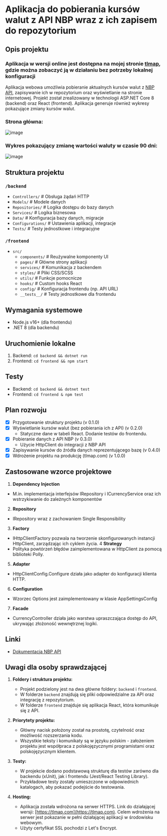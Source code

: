 # Aplikacja do pobierania kursów walut z API NBP wraz z ich zapisem do repozytorium

## Opis projektu

### Aplikacja w wersji online jest dostępna na mojej stronie [tlmap](https://tlmap.com), gdzie można zobaczyć ją w działaniu bez potrzeby lokalnej konfiguracji

Aplikacja webowa umożliwia pobieranie aktualnych kursów walut z [NBP API](http://api.nbp.pl/), zapisywanie ich w repozytorium oraz wyświetlanie na stronie internetowej.
Projekt został zrealizowany w technologii ASP.NET Core 8 (backend) oraz React (frontend).
Aplikacja generuje również wykresy pokazujące zmiany kursów walut.

### Strona główna:
![image](https://github.com/user-attachments/assets/a76ee131-f345-48ae-b5e6-44b39df70f62)
### Wykres pokazujący zmianę wartości waluty w czasie 90 dni:
![image](https://github.com/user-attachments/assets/ad9c9c82-b2f0-4f23-912e-a2f09169b838)


## Struktura projektu

### `/backend`
- `Controllers/`        # Obsługa żądań HTTP
- `Models/`             # Modele danych
- `Repositories/`       # Logika dostępu do bazy danych
- `Services/`           # Logika biznesowa
- `Data/`               # Konfiguracja bazy danych, migracje
- `Configurations/`     # Ustawienia aplikacji, integracje
- `Tests/`              # Testy jednostkowe i integracyjne

### `/frontend`
- `src/`
  - `components/`       # Reużywalne komponenty UI
  - `pages/`            # Główne strony aplikacji
  - `services/`         # Komunikacja z backendem
  - `styles/`           # Pliki CSS/SCSS
  - `utils/`            # Funkcje pomocnicze
  - `hooks/`            # Custom hooks React
  - `config/`           # Konfiguracja frontendu (np. API URL)
  - `__tests__/`        # Testy jednostkowe dla frontendu
  
## Wymagania systemowe
- Node.js v16+ (dla frontendu)
- .NET 8 (dla backendu)

## Uruchomienie lokalne
1. Backend: `cd backend && dotnet run`
2. Frontend: `cd frontend && npm start`

## Testy
- Backend: `cd backend && dotnet test`
- Frontend: `cd frontend & npm test`

## Plan rozwoju
- [x] Przygotowanie struktury projektu (v 0.1.0)
- [x] Wyświetlanie kursów walut (bez pobierania ich z API) (v 0.2.0)
	- Statyczne dane w tabeli React. Dodanie testów do frontendu.
- [x] Pobieranie danych z API NBP (v 0.3.0)
	- Użycie HttpClient do integracji z NBP API
- [x] Zapisywanie kursów do źródła danych reprezentującego bazę (v 0.4.0)
- [x] Wdrożenie projektu na produkcję (tlmap.com) (v 1.0.0)

## Zastosowane wzorce projektowe

1. **Dependency Injection**
 - M.in. implementacja interfejsów IRepository i ICurrencyService oraz ich wstrzykiwanie do zależnych komponentów
2. **Repository**
 - IRepository wraz z zachowaniem Single Responsibility
3. **Factory**
 - IHttpClientFactory pozwala na tworzenie skonfigurowanych instancji HttpClient, zarządzając ich cyklem życia.
4 **Strategy**
 - Polityka powtórzeń błędów zaimplementowana w HttpClient za pomocą biblioteki Polly.
5. **Adapter**
 - HttpClientConfig.Configure działa jako adapter do konfiguracji klienta HTTP.
6. **Configuration**
 - Wzorzec Options jest zaimplementowany w klasie AppSettingsConfig
7. **Facade**
- CurrencyController działa jako warstwa upraszczająca dostęp do API, ukrywając złożoność wewnętrznej logiki.

## Linki
- [Dokumentacja NBP API](http://api.nbp.pl/)

## Uwagi dla osoby sprawdzającej
1. **Foldery i struktura projektu:**
   - Projekt podzielony jest na dwa główne foldery: `backend` i `frontend`.
   - W folderze `backend` znajdują się pliki odpowiedzialne za API oraz integrację z repozytorium.
   - W folderze `frontend` znajduje się aplikacja React, która komunikuje się z API.

2. **Priorytety projektu:**
   - Główny nacisk położony został na prostotę, czytelność oraz możliwość rozszerzania kodu.
   - Wszystkie teksty i komunikaty są w języku polskim - założeniem projektu jest współpraca z polskojęzycznymi programistami oraz polskojęzycznym klientem.

3. **Testy:**
   - W projekcie dodano podstawową strukturę dla testów zarówno dla backendu (xUnit), jak i frontendu (Jest/React Testing Library).
   - Przykładowe testy zostały umieszczone w odpowiednich katalogach, aby pokazać podejście do testowania.

4. **Hosting:**
   - Aplikacja została wdrożona na serwer HTTPS. Link do działającej wersji: [https://tlmap.com](https://tlmap.com). Celem wdrożenia na serwer jest pokazanie w pełni działającej aplikacji
   w środowisku webowym.
   - Użyty certyfikat SSL pochodzi z Let's Encrypt.

